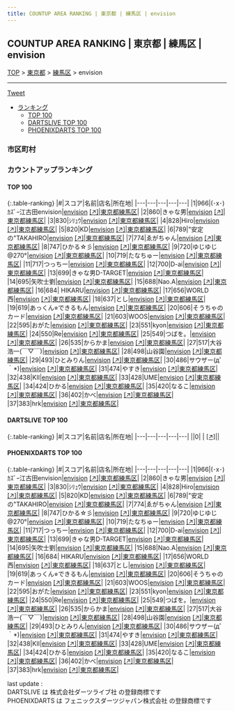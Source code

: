 ```yaml
---
title: COUNTUP AREA RANKING | 東京都 | 練馬区 | envision
---
```

## COUNTUP AREA RANKING | 東京都 | 練馬区 | envision

[TOP](/darts/rank/) > [東京都](/darts/rank/東京都/) > [練馬区](/darts/rank/東京都/練馬区/) > envision

___

<a href="https://twitter.com/share?ref_src=twsrc%5Etfw" data-text="COUNTUP AREA RANKING | 東京都練馬区envision" class="twitter-share-button" data-hashtags="DARTSLIVE,PHOENIXDARTS,darts,ダーツ" data-show-count="false">Tweet</a>

* [ランキング](#カウントアップランキング)
    * [TOP 100](#top-100)
    * [DARTSLIVE TOP 100](#dartslive-top-100)
    * [PHOENIXDARTS TOP 100](#phoenixdarts-top-100)

### 市区町村

<ul>

</ul>

### カウントアップランキング

#### TOP 100



{:.table-ranking}
|#|スコア|名前|店名|所在地|
|---|---|---|---|---|
|1|966|<span class="rank-name-pd">(･x･)ｶｽﾞｰ江古田envision</span>|<a href="/darts/rank/shops/91224.html">envision</a> <a href="https://vs.phoenixdarts.com/jp/shop/shopDetailInfo/s_91224?s_seq=91224">[↗]</a>|<a href="/darts/rank/東京都/練馬区">東京都練馬区</a>|
|2|860|<span class="rank-name-pd">きゃな男</span>|<a href="/darts/rank/shops/91224.html">envision</a> <a href="https://vs.phoenixdarts.com/jp/shop/shopDetailInfo/s_91224?s_seq=91224">[↗]</a>|<a href="/darts/rank/東京都/練馬区">東京都練馬区</a>|
|3|830|<span class="rank-name-pd">ｼﾘｭｳ</span>|<a href="/darts/rank/shops/91224.html">envision</a> <a href="https://vs.phoenixdarts.com/jp/shop/shopDetailInfo/s_91224?s_seq=91224">[↗]</a>|<a href="/darts/rank/東京都/練馬区">東京都練馬区</a>|
|4|828|<span class="rank-name-pd">Hiro</span>|<a href="/darts/rank/shops/91224.html">envision</a> <a href="https://vs.phoenixdarts.com/jp/shop/shopDetailInfo/s_91224?s_seq=91224">[↗]</a>|<a href="/darts/rank/東京都/練馬区">東京都練馬区</a>|
|5|820|<span class="rank-name-pd">KD</span>|<a href="/darts/rank/shops/91224.html">envision</a> <a href="https://vs.phoenixdarts.com/jp/shop/shopDetailInfo/s_91224?s_seq=91224">[↗]</a>|<a href="/darts/rank/東京都/練馬区">東京都練馬区</a>|
|6|789|<span class="rank-name-pd">&quot;安定の&quot;TAKAHIRO</span>|<a href="/darts/rank/shops/91224.html">envision</a> <a href="https://vs.phoenixdarts.com/jp/shop/shopDetailInfo/s_91224?s_seq=91224">[↗]</a>|<a href="/darts/rank/東京都/練馬区">東京都練馬区</a>|
|7|774|<span class="rank-name-pd">ゑがちゃん</span>|<a href="/darts/rank/shops/91224.html">envision</a> <a href="https://vs.phoenixdarts.com/jp/shop/shopDetailInfo/s_91224?s_seq=91224">[↗]</a>|<a href="/darts/rank/東京都/練馬区">東京都練馬区</a>|
|8|747|<span class="rank-name-pd">ひかる☆彡</span>|<a href="/darts/rank/shops/91224.html">envision</a> <a href="https://vs.phoenixdarts.com/jp/shop/shopDetailInfo/s_91224?s_seq=91224">[↗]</a>|<a href="/darts/rank/東京都/練馬区">東京都練馬区</a>|
|9|720|<span class="rank-name-pd">ゆじゆじ@270°</span>|<a href="/darts/rank/shops/91224.html">envision</a> <a href="https://vs.phoenixdarts.com/jp/shop/shopDetailInfo/s_91224?s_seq=91224">[↗]</a>|<a href="/darts/rank/東京都/練馬区">東京都練馬区</a>|
|10|719|<span class="rank-name-pd">たなちゅー</span>|<a href="/darts/rank/shops/91224.html">envision</a> <a href="https://vs.phoenixdarts.com/jp/shop/shopDetailInfo/s_91224?s_seq=91224">[↗]</a>|<a href="/darts/rank/東京都/練馬区">東京都練馬区</a>|
|11|717|<span class="rank-name-pd">つっちー</span>|<a href="/darts/rank/shops/91224.html">envision</a> <a href="https://vs.phoenixdarts.com/jp/shop/shopDetailInfo/s_91224?s_seq=91224">[↗]</a>|<a href="/darts/rank/東京都/練馬区">東京都練馬区</a>|
|12|700|<span class="rank-name-pd">D-ai</span>|<a href="/darts/rank/shops/91224.html">envision</a> <a href="https://vs.phoenixdarts.com/jp/shop/shopDetailInfo/s_91224?s_seq=91224">[↗]</a>|<a href="/darts/rank/東京都/練馬区">東京都練馬区</a>|
|13|699|<span class="rank-name-pd">きゃな男D-TARGET</span>|<a href="/darts/rank/shops/91224.html">envision</a> <a href="https://vs.phoenixdarts.com/jp/shop/shopDetailInfo/s_91224?s_seq=91224">[↗]</a>|<a href="/darts/rank/東京都/練馬区">東京都練馬区</a>|
|14|695|<span class="rank-name-pd">矢吹士劉</span>|<a href="/darts/rank/shops/91224.html">envision</a> <a href="https://vs.phoenixdarts.com/jp/shop/shopDetailInfo/s_91224?s_seq=91224">[↗]</a>|<a href="/darts/rank/東京都/練馬区">東京都練馬区</a>|
|15|688|<span class="rank-name-pd">Nao.A</span>|<a href="/darts/rank/shops/91224.html">envision</a> <a href="https://vs.phoenixdarts.com/jp/shop/shopDetailInfo/s_91224?s_seq=91224">[↗]</a>|<a href="/darts/rank/東京都/練馬区">東京都練馬区</a>|
|16|684|<span class="rank-name-pd">  HIKARU</span>|<a href="/darts/rank/shops/91224.html">envision</a> <a href="https://vs.phoenixdarts.com/jp/shop/shopDetailInfo/s_91224?s_seq=91224">[↗]</a>|<a href="/darts/rank/東京都/練馬区">東京都練馬区</a>|
|17|656|<span class="rank-name-pd">WORLD西</span>|<a href="/darts/rank/shops/91224.html">envision</a> <a href="https://vs.phoenixdarts.com/jp/shop/shopDetailInfo/s_91224?s_seq=91224">[↗]</a>|<a href="/darts/rank/東京都/練馬区">東京都練馬区</a>|
|18|637|<span class="rank-name-pd">とし</span>|<a href="/darts/rank/shops/91224.html">envision</a> <a href="https://vs.phoenixdarts.com/jp/shop/shopDetailInfo/s_91224?s_seq=91224">[↗]</a>|<a href="/darts/rank/東京都/練馬区">東京都練馬区</a>|
|19|619|<span class="rank-name-pd">あっくん⭐︎できるもん</span>|<a href="/darts/rank/shops/91224.html">envision</a> <a href="https://vs.phoenixdarts.com/jp/shop/shopDetailInfo/s_91224?s_seq=91224">[↗]</a>|<a href="/darts/rank/東京都/練馬区">東京都練馬区</a>|
|20|606|<span class="rank-name-pd">そうちゃのカード</span>|<a href="/darts/rank/shops/91224.html">envision</a> <a href="https://vs.phoenixdarts.com/jp/shop/shopDetailInfo/s_91224?s_seq=91224">[↗]</a>|<a href="/darts/rank/東京都/練馬区">東京都練馬区</a>|
|21|603|<span class="rank-name-pd">WOOS</span>|<a href="/darts/rank/shops/91224.html">envision</a> <a href="https://vs.phoenixdarts.com/jp/shop/shopDetailInfo/s_91224?s_seq=91224">[↗]</a>|<a href="/darts/rank/東京都/練馬区">東京都練馬区</a>|
|22|595|<span class="rank-name-pd">おがた</span>|<a href="/darts/rank/shops/91224.html">envision</a> <a href="https://vs.phoenixdarts.com/jp/shop/shopDetailInfo/s_91224?s_seq=91224">[↗]</a>|<a href="/darts/rank/東京都/練馬区">東京都練馬区</a>|
|23|551|<span class="rank-name-pd">kyon</span>|<a href="/darts/rank/shops/91224.html">envision</a> <a href="https://vs.phoenixdarts.com/jp/shop/shopDetailInfo/s_91224?s_seq=91224">[↗]</a>|<a href="/darts/rank/東京都/練馬区">東京都練馬区</a>|
|24|550|<span class="rank-name-pd">Re</span>|<a href="/darts/rank/shops/91224.html">envision</a> <a href="https://vs.phoenixdarts.com/jp/shop/shopDetailInfo/s_91224?s_seq=91224">[↗]</a>|<a href="/darts/rank/東京都/練馬区">東京都練馬区</a>|
|25|549|<span class="rank-name-pd">つばを。</span>|<a href="/darts/rank/shops/91224.html">envision</a> <a href="https://vs.phoenixdarts.com/jp/shop/shopDetailInfo/s_91224?s_seq=91224">[↗]</a>|<a href="/darts/rank/東京都/練馬区">東京都練馬区</a>|
|26|535|<span class="rank-name-pd">からかま</span>|<a href="/darts/rank/shops/91224.html">envision</a> <a href="https://vs.phoenixdarts.com/jp/shop/shopDetailInfo/s_91224?s_seq=91224">[↗]</a>|<a href="/darts/rank/東京都/練馬区">東京都練馬区</a>|
|27|517|<span class="rank-name-pd">大谷浩一(￣▽￣)</span>|<a href="/darts/rank/shops/91224.html">envision</a> <a href="https://vs.phoenixdarts.com/jp/shop/shopDetailInfo/s_91224?s_seq=91224">[↗]</a>|<a href="/darts/rank/東京都/練馬区">東京都練馬区</a>|
|28|498|<span class="rank-name-pd">山谷園</span>|<a href="/darts/rank/shops/91224.html">envision</a> <a href="https://vs.phoenixdarts.com/jp/shop/shopDetailInfo/s_91224?s_seq=91224">[↗]</a>|<a href="/darts/rank/東京都/練馬区">東京都練馬区</a>|
|29|493|<span class="rank-name-pd">ひとみりん</span>|<a href="/darts/rank/shops/91224.html">envision</a> <a href="https://vs.phoenixdarts.com/jp/shop/shopDetailInfo/s_91224?s_seq=91224">[↗]</a>|<a href="/darts/rank/東京都/練馬区">東京都練馬区</a>|
|30|486|<span class="rank-name-pd">サウザー(дﾟ｀*)</span>|<a href="/darts/rank/shops/91224.html">envision</a> <a href="https://vs.phoenixdarts.com/jp/shop/shopDetailInfo/s_91224?s_seq=91224">[↗]</a>|<a href="/darts/rank/東京都/練馬区">東京都練馬区</a>|
|31|474|<span class="rank-name-pd">やすき</span>|<a href="/darts/rank/shops/91224.html">envision</a> <a href="https://vs.phoenixdarts.com/jp/shop/shopDetailInfo/s_91224?s_seq=91224">[↗]</a>|<a href="/darts/rank/東京都/練馬区">東京都練馬区</a>|
|32|438|<span class="rank-name-pd">KII</span>|<a href="/darts/rank/shops/91224.html">envision</a> <a href="https://vs.phoenixdarts.com/jp/shop/shopDetailInfo/s_91224?s_seq=91224">[↗]</a>|<a href="/darts/rank/東京都/練馬区">東京都練馬区</a>|
|33|428|<span class="rank-name-pd">UME</span>|<a href="/darts/rank/shops/91224.html">envision</a> <a href="https://vs.phoenixdarts.com/jp/shop/shopDetailInfo/s_91224?s_seq=91224">[↗]</a>|<a href="/darts/rank/東京都/練馬区">東京都練馬区</a>|
|34|424|<span class="rank-name-pd">ひかる</span>|<a href="/darts/rank/shops/91224.html">envision</a> <a href="https://vs.phoenixdarts.com/jp/shop/shopDetailInfo/s_91224?s_seq=91224">[↗]</a>|<a href="/darts/rank/東京都/練馬区">東京都練馬区</a>|
|35|420|<span class="rank-name-pd">なるこ</span>|<a href="/darts/rank/shops/91224.html">envision</a> <a href="https://vs.phoenixdarts.com/jp/shop/shopDetailInfo/s_91224?s_seq=91224">[↗]</a>|<a href="/darts/rank/東京都/練馬区">東京都練馬区</a>|
|36|402|<span class="rank-name-pd">かべ</span>|<a href="/darts/rank/shops/91224.html">envision</a> <a href="https://vs.phoenixdarts.com/jp/shop/shopDetailInfo/s_91224?s_seq=91224">[↗]</a>|<a href="/darts/rank/東京都/練馬区">東京都練馬区</a>|
|37|383|<span class="rank-name-pd">hrk</span>|<a href="/darts/rank/shops/91224.html">envision</a> <a href="https://vs.phoenixdarts.com/jp/shop/shopDetailInfo/s_91224?s_seq=91224">[↗]</a>|<a href="/darts/rank/東京都/練馬区">東京都練馬区</a>|


#### DARTSLIVE TOP 100



{:.table-ranking}
|#|スコア|名前|店名|所在地|
|---|---|---|---|---|
||0|<span class="rank-name-dl"> </span>|<a href="/darts/rank/shops/.html"></a> <a href="">[↗]</a>|<a href="/darts/rank//"></a>|


#### PHOENIXDARTS TOP 100



{:.table-ranking}
|#|スコア|名前|店名|所在地|
|---|---|---|---|---|
|1|966|<span class="rank-name-pd">(･x･)ｶｽﾞｰ江古田envision</span>|<a href="/darts/rank/shops/91224.html">envision</a> <a href="https://vs.phoenixdarts.com/jp/shop/shopDetailInfo/s_91224?s_seq=91224">[↗]</a>|<a href="/darts/rank/東京都/練馬区">東京都練馬区</a>|
|2|860|<span class="rank-name-pd">きゃな男</span>|<a href="/darts/rank/shops/91224.html">envision</a> <a href="https://vs.phoenixdarts.com/jp/shop/shopDetailInfo/s_91224?s_seq=91224">[↗]</a>|<a href="/darts/rank/東京都/練馬区">東京都練馬区</a>|
|3|830|<span class="rank-name-pd">ｼﾘｭｳ</span>|<a href="/darts/rank/shops/91224.html">envision</a> <a href="https://vs.phoenixdarts.com/jp/shop/shopDetailInfo/s_91224?s_seq=91224">[↗]</a>|<a href="/darts/rank/東京都/練馬区">東京都練馬区</a>|
|4|828|<span class="rank-name-pd">Hiro</span>|<a href="/darts/rank/shops/91224.html">envision</a> <a href="https://vs.phoenixdarts.com/jp/shop/shopDetailInfo/s_91224?s_seq=91224">[↗]</a>|<a href="/darts/rank/東京都/練馬区">東京都練馬区</a>|
|5|820|<span class="rank-name-pd">KD</span>|<a href="/darts/rank/shops/91224.html">envision</a> <a href="https://vs.phoenixdarts.com/jp/shop/shopDetailInfo/s_91224?s_seq=91224">[↗]</a>|<a href="/darts/rank/東京都/練馬区">東京都練馬区</a>|
|6|789|<span class="rank-name-pd">&quot;安定の&quot;TAKAHIRO</span>|<a href="/darts/rank/shops/91224.html">envision</a> <a href="https://vs.phoenixdarts.com/jp/shop/shopDetailInfo/s_91224?s_seq=91224">[↗]</a>|<a href="/darts/rank/東京都/練馬区">東京都練馬区</a>|
|7|774|<span class="rank-name-pd">ゑがちゃん</span>|<a href="/darts/rank/shops/91224.html">envision</a> <a href="https://vs.phoenixdarts.com/jp/shop/shopDetailInfo/s_91224?s_seq=91224">[↗]</a>|<a href="/darts/rank/東京都/練馬区">東京都練馬区</a>|
|8|747|<span class="rank-name-pd">ひかる☆彡</span>|<a href="/darts/rank/shops/91224.html">envision</a> <a href="https://vs.phoenixdarts.com/jp/shop/shopDetailInfo/s_91224?s_seq=91224">[↗]</a>|<a href="/darts/rank/東京都/練馬区">東京都練馬区</a>|
|9|720|<span class="rank-name-pd">ゆじゆじ@270°</span>|<a href="/darts/rank/shops/91224.html">envision</a> <a href="https://vs.phoenixdarts.com/jp/shop/shopDetailInfo/s_91224?s_seq=91224">[↗]</a>|<a href="/darts/rank/東京都/練馬区">東京都練馬区</a>|
|10|719|<span class="rank-name-pd">たなちゅー</span>|<a href="/darts/rank/shops/91224.html">envision</a> <a href="https://vs.phoenixdarts.com/jp/shop/shopDetailInfo/s_91224?s_seq=91224">[↗]</a>|<a href="/darts/rank/東京都/練馬区">東京都練馬区</a>|
|11|717|<span class="rank-name-pd">つっちー</span>|<a href="/darts/rank/shops/91224.html">envision</a> <a href="https://vs.phoenixdarts.com/jp/shop/shopDetailInfo/s_91224?s_seq=91224">[↗]</a>|<a href="/darts/rank/東京都/練馬区">東京都練馬区</a>|
|12|700|<span class="rank-name-pd">D-ai</span>|<a href="/darts/rank/shops/91224.html">envision</a> <a href="https://vs.phoenixdarts.com/jp/shop/shopDetailInfo/s_91224?s_seq=91224">[↗]</a>|<a href="/darts/rank/東京都/練馬区">東京都練馬区</a>|
|13|699|<span class="rank-name-pd">きゃな男D-TARGET</span>|<a href="/darts/rank/shops/91224.html">envision</a> <a href="https://vs.phoenixdarts.com/jp/shop/shopDetailInfo/s_91224?s_seq=91224">[↗]</a>|<a href="/darts/rank/東京都/練馬区">東京都練馬区</a>|
|14|695|<span class="rank-name-pd">矢吹士劉</span>|<a href="/darts/rank/shops/91224.html">envision</a> <a href="https://vs.phoenixdarts.com/jp/shop/shopDetailInfo/s_91224?s_seq=91224">[↗]</a>|<a href="/darts/rank/東京都/練馬区">東京都練馬区</a>|
|15|688|<span class="rank-name-pd">Nao.A</span>|<a href="/darts/rank/shops/91224.html">envision</a> <a href="https://vs.phoenixdarts.com/jp/shop/shopDetailInfo/s_91224?s_seq=91224">[↗]</a>|<a href="/darts/rank/東京都/練馬区">東京都練馬区</a>|
|16|684|<span class="rank-name-pd">  HIKARU</span>|<a href="/darts/rank/shops/91224.html">envision</a> <a href="https://vs.phoenixdarts.com/jp/shop/shopDetailInfo/s_91224?s_seq=91224">[↗]</a>|<a href="/darts/rank/東京都/練馬区">東京都練馬区</a>|
|17|656|<span class="rank-name-pd">WORLD西</span>|<a href="/darts/rank/shops/91224.html">envision</a> <a href="https://vs.phoenixdarts.com/jp/shop/shopDetailInfo/s_91224?s_seq=91224">[↗]</a>|<a href="/darts/rank/東京都/練馬区">東京都練馬区</a>|
|18|637|<span class="rank-name-pd">とし</span>|<a href="/darts/rank/shops/91224.html">envision</a> <a href="https://vs.phoenixdarts.com/jp/shop/shopDetailInfo/s_91224?s_seq=91224">[↗]</a>|<a href="/darts/rank/東京都/練馬区">東京都練馬区</a>|
|19|619|<span class="rank-name-pd">あっくん⭐︎できるもん</span>|<a href="/darts/rank/shops/91224.html">envision</a> <a href="https://vs.phoenixdarts.com/jp/shop/shopDetailInfo/s_91224?s_seq=91224">[↗]</a>|<a href="/darts/rank/東京都/練馬区">東京都練馬区</a>|
|20|606|<span class="rank-name-pd">そうちゃのカード</span>|<a href="/darts/rank/shops/91224.html">envision</a> <a href="https://vs.phoenixdarts.com/jp/shop/shopDetailInfo/s_91224?s_seq=91224">[↗]</a>|<a href="/darts/rank/東京都/練馬区">東京都練馬区</a>|
|21|603|<span class="rank-name-pd">WOOS</span>|<a href="/darts/rank/shops/91224.html">envision</a> <a href="https://vs.phoenixdarts.com/jp/shop/shopDetailInfo/s_91224?s_seq=91224">[↗]</a>|<a href="/darts/rank/東京都/練馬区">東京都練馬区</a>|
|22|595|<span class="rank-name-pd">おがた</span>|<a href="/darts/rank/shops/91224.html">envision</a> <a href="https://vs.phoenixdarts.com/jp/shop/shopDetailInfo/s_91224?s_seq=91224">[↗]</a>|<a href="/darts/rank/東京都/練馬区">東京都練馬区</a>|
|23|551|<span class="rank-name-pd">kyon</span>|<a href="/darts/rank/shops/91224.html">envision</a> <a href="https://vs.phoenixdarts.com/jp/shop/shopDetailInfo/s_91224?s_seq=91224">[↗]</a>|<a href="/darts/rank/東京都/練馬区">東京都練馬区</a>|
|24|550|<span class="rank-name-pd">Re</span>|<a href="/darts/rank/shops/91224.html">envision</a> <a href="https://vs.phoenixdarts.com/jp/shop/shopDetailInfo/s_91224?s_seq=91224">[↗]</a>|<a href="/darts/rank/東京都/練馬区">東京都練馬区</a>|
|25|549|<span class="rank-name-pd">つばを。</span>|<a href="/darts/rank/shops/91224.html">envision</a> <a href="https://vs.phoenixdarts.com/jp/shop/shopDetailInfo/s_91224?s_seq=91224">[↗]</a>|<a href="/darts/rank/東京都/練馬区">東京都練馬区</a>|
|26|535|<span class="rank-name-pd">からかま</span>|<a href="/darts/rank/shops/91224.html">envision</a> <a href="https://vs.phoenixdarts.com/jp/shop/shopDetailInfo/s_91224?s_seq=91224">[↗]</a>|<a href="/darts/rank/東京都/練馬区">東京都練馬区</a>|
|27|517|<span class="rank-name-pd">大谷浩一(￣▽￣)</span>|<a href="/darts/rank/shops/91224.html">envision</a> <a href="https://vs.phoenixdarts.com/jp/shop/shopDetailInfo/s_91224?s_seq=91224">[↗]</a>|<a href="/darts/rank/東京都/練馬区">東京都練馬区</a>|
|28|498|<span class="rank-name-pd">山谷園</span>|<a href="/darts/rank/shops/91224.html">envision</a> <a href="https://vs.phoenixdarts.com/jp/shop/shopDetailInfo/s_91224?s_seq=91224">[↗]</a>|<a href="/darts/rank/東京都/練馬区">東京都練馬区</a>|
|29|493|<span class="rank-name-pd">ひとみりん</span>|<a href="/darts/rank/shops/91224.html">envision</a> <a href="https://vs.phoenixdarts.com/jp/shop/shopDetailInfo/s_91224?s_seq=91224">[↗]</a>|<a href="/darts/rank/東京都/練馬区">東京都練馬区</a>|
|30|486|<span class="rank-name-pd">サウザー(дﾟ｀*)</span>|<a href="/darts/rank/shops/91224.html">envision</a> <a href="https://vs.phoenixdarts.com/jp/shop/shopDetailInfo/s_91224?s_seq=91224">[↗]</a>|<a href="/darts/rank/東京都/練馬区">東京都練馬区</a>|
|31|474|<span class="rank-name-pd">やすき</span>|<a href="/darts/rank/shops/91224.html">envision</a> <a href="https://vs.phoenixdarts.com/jp/shop/shopDetailInfo/s_91224?s_seq=91224">[↗]</a>|<a href="/darts/rank/東京都/練馬区">東京都練馬区</a>|
|32|438|<span class="rank-name-pd">KII</span>|<a href="/darts/rank/shops/91224.html">envision</a> <a href="https://vs.phoenixdarts.com/jp/shop/shopDetailInfo/s_91224?s_seq=91224">[↗]</a>|<a href="/darts/rank/東京都/練馬区">東京都練馬区</a>|
|33|428|<span class="rank-name-pd">UME</span>|<a href="/darts/rank/shops/91224.html">envision</a> <a href="https://vs.phoenixdarts.com/jp/shop/shopDetailInfo/s_91224?s_seq=91224">[↗]</a>|<a href="/darts/rank/東京都/練馬区">東京都練馬区</a>|
|34|424|<span class="rank-name-pd">ひかる</span>|<a href="/darts/rank/shops/91224.html">envision</a> <a href="https://vs.phoenixdarts.com/jp/shop/shopDetailInfo/s_91224?s_seq=91224">[↗]</a>|<a href="/darts/rank/東京都/練馬区">東京都練馬区</a>|
|35|420|<span class="rank-name-pd">なるこ</span>|<a href="/darts/rank/shops/91224.html">envision</a> <a href="https://vs.phoenixdarts.com/jp/shop/shopDetailInfo/s_91224?s_seq=91224">[↗]</a>|<a href="/darts/rank/東京都/練馬区">東京都練馬区</a>|
|36|402|<span class="rank-name-pd">かべ</span>|<a href="/darts/rank/shops/91224.html">envision</a> <a href="https://vs.phoenixdarts.com/jp/shop/shopDetailInfo/s_91224?s_seq=91224">[↗]</a>|<a href="/darts/rank/東京都/練馬区">東京都練馬区</a>|
|37|383|<span class="rank-name-pd">hrk</span>|<a href="/darts/rank/shops/91224.html">envision</a> <a href="https://vs.phoenixdarts.com/jp/shop/shopDetailInfo/s_91224?s_seq=91224">[↗]</a>|<a href="/darts/rank/東京都/練馬区">東京都練馬区</a>|


<div class="footer border-top border-gray-light mt-5 pt-3 text-right text-gray">
    last update : <span style="font-weight: italic" id="foot_last_modified"></span><br />
    DARTSLIVE は 株式会社ダーツライブ社 の登録商標です<br />
    PHOENIXDARTS は フェニックスダーツジャパン株式会社 の登録商標です<br />
</div>

<script src="https://cdnjs.cloudflare.com/ajax/libs/jquery.tablesorter/2.31.3/js/jquery.tablesorter.min.js" integrity="sha512-qzgd5cYSZcosqpzpn7zF2ZId8f/8CHmFKZ8j7mU4OUXTNRd5g+ZHBPsgKEwoqxCtdQvExE5LprwwPAgoicguNg==" crossorigin="anonymous" referrerpolicy="no-referrer"></script>
<link rel="stylesheet" href="https://cdnjs.cloudflare.com/ajax/libs/jquery.tablesorter/2.31.3/css/theme.default.min.css" integrity="sha512-wghhOJkjQX0Lh3NSWvNKeZ0ZpNn+SPVXX1Qyc9OCaogADktxrBiBdKGDoqVUOyhStvMBmJQ8ZdMHiR3wuEq8+w==" crossorigin="anonymous" referrerpolicy="no-referrer" />
<script>
$(function() {
    $(".table-ranking").tablesorter({sortList:[[0, 0]]});
    $("#foot_last_modified").text(formatDate(new Date(document.lastModified), 'yyyy-MM-dd HH:mm:ss'));
});
</script>

<script async src="https://platform.twitter.com/widgets.js" charset="utf-8"></script>